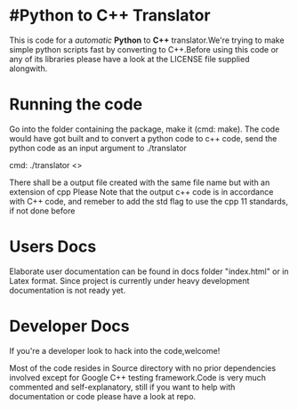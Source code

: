 #Python to C++ Translator
===========================================

This is code for a *automatic* **Python** to **C++** translator.We're trying to make simple python 
scripts fast by converting to C++.Before using this code or any of its libraries please have a look 
at the LICENSE file supplied alongwith.


Running the code
==================
Go into the folder containing the package, make it (cmd: make). The code would have got built and
to convert a python code to c++ code, send the python code as an input argument to ./translator


cmd:  ./translator <<path to the input python file>>

There shall be a output file created with the same file name but with an extension of cpp
Please Note that the output c++ code is in accordance with C++ code, and remeber to 
add the std flag to use the cpp 11 standards, if not done before


Users  Docs
===========================

Elaborate user documentation can be found in docs folder "index.html" or in Latex format.
Since project is currently under heavy development documentation is not ready yet.



Developer Docs
=======================
If you're a developer look to hack into the code,welcome!

Most of the code resides in Source directory with no prior dependencies involved except for
Google C++ testing framework.Code is very much commented and self-explanatory, still if you want to help with 
documentation or code please have a look at repo.
